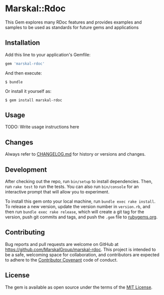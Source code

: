 # Marskal::Rdoc

This Gem explores many RDoc features and provides examples and samples to be used as standards for future gems and applications

## Installation

Add this line to your application's Gemfile:

```ruby
gem 'marskal-rdoc'
```

And then execute:

    $ bundle

Or install it yourself as:

    $ gem install marskal-rdoc

## Usage

TODO: Write usage instructions here

## Changes
Always refer to [CHANGELOG.md](/CHANGELOG.md) for history or versions and changes.

## Development

After checking out the repo, run `bin/setup` to install dependencies. Then, run `rake test` to run the tests. You can also run `bin/console` for an interactive prompt that will allow you to experiment.

To install this gem onto your local machine, run `bundle exec rake install`. To release a new version, update the version number in `version.rb`, and then run `bundle exec rake release`, which will create a git tag for the version, push git commits and tags, and push the `.gem` file to [rubygems.org](https://rubygems.org).

## Contributing

Bug reports and pull requests are welcome on GitHub at https://github.com/MarskalGroup/marskal-rdoc. This project is intended to be a safe, welcoming space for collaboration, and contributors are expected to adhere to the [Contributor Covenant](http://contributor-covenant.org) code of conduct.


## License

The gem is available as open source under the terms of the [MIT License](http://opensource.org/licenses/MIT).
